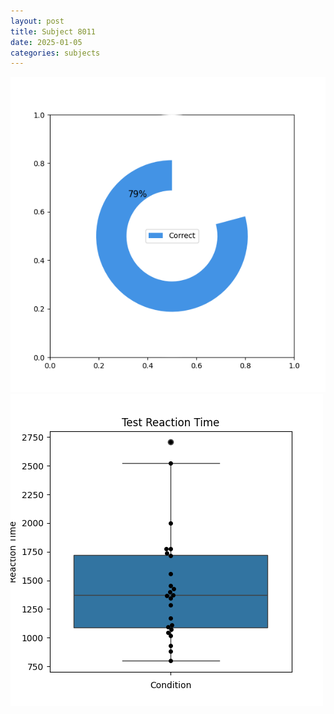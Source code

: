 ```yaml
---
layout: post
title: Subject 8011
date: 2025-01-05
categories: subjects
---
```


![](data/8011/run-25/8011_FN_acc_test.png)
![](data/8011/run-25/8011_FN_rt.png)
